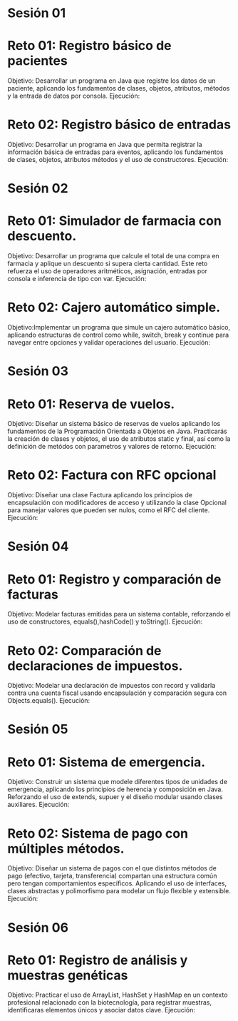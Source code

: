 # Sesión 01
# Reto 01: Registro básico de pacientes
Objetivo: Desarrollar un programa en Java que registre los datos de un paciente, aplicando los fundamentos de clases, objetos, atributos, métodos y la entrada de datos por consola.
Ejecución:
# Reto 02: Registro básico de entradas
Objetivo: Desarrollar un programa en Java que permita registrar la información básica de entradas para eventos, aplicando los fundamentos de clases, objetos, atributos métodos y el uso de constructores. 
Ejecución:

# Sesión 02
# Reto 01: Simulador de farmacia con descuento.
Objetivo: Desarrollar un programa que calcule el total de una compra en farmacia y aplique un descuento si supera cierta cantidad. Este reto refuerza el uso de operadores aritméticos, asignación, entradas por consola e inferencia de tipo con var.
Ejecución:
# Reto 02: Cajero automático simple.
Objetivo:Implementar un programa que simule un cajero automático básico, aplicando estructuras de control como while, switch, break y continue para navegar entre opciones y validar operaciones del usuario.
Ejecución:

# Sesión 03
# Reto 01: Reserva de vuelos.
Objetivo: Diseñar un sistema básico de reservas de vuelos aplicando los fundamentos de la Programación Orientada a Objetos en Java. Practicarás la creación de clases y objetos, el uso de atributos static y final, así como la definición de metódos con parametros y valores de retorno. 
Ejecución:
# Reto 02: Factura con RFC opcional
Objetivo: Diseñar una clase Factura aplicando los principios de encapsulación con modificadores de acceso y utilizando la clase Opcional para manejar valores que pueden ser nulos, como el RFC del cliente.
Ejecución:

# Sesión 04
# Reto 01: Registro y comparación de facturas
Objetivo: Modelar facturas emitidas para un sistema contable, reforzando el uso de constructores, equals(),hashCode() y toString().
Ejecución:
# Reto 02: Comparación de declaraciones de impuestos.
Objetivo: Modelar una declaración de impuestos con record y validarla contra una cuenta fiscal usando encapsulación y comparación segura con Objects.equals().
Ejecución:

# Sesión 05
# Reto 01: Sistema de emergencia.
Objetivo: Construir un sistema que modele diferentes tipos de unidades de emergencia, aplicando los principios de herencia y composición en Java. Reforzando el uso de extends, supuer y el diseño modular usando clases auxiliares. 
Ejecución:
# Reto 02: Sistema de pago con múltiples métodos.
Objetivo: Diseñar un sistema de pagos con el que distintos métodos de pago (efectivo, tarjeta, transferencia) compartan una estructura común pero tengan comportamientos específicos. Aplicando el uso de interfaces, clases abstractas y polimorfismo para modelar un flujo flexible y extensible.
Ejecución:

# Sesión 06
# Reto 01: Registro de análisis y muestras genéticas
Objetivo: Practicar el uso de ArrayList, HashSet y HashMap en un contexto profesional relacionado con la biotecnología, para registrar muestras, identificaras elementos únicos y asociar datos clave. 
Ejecución:
